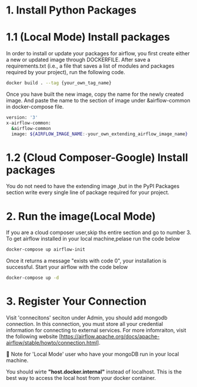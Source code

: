 

# 1. Install Python Packages

# 1.1  (Local Mode) Install packages

In order to install or update your packages for airflow, you first create either a new or updated image through DOCKERFILE. After save a requirements.txt (i.e., a file that saves a list of modules and packages required by your project), run the following code. 

```sh
docker build . --tag {your_own_tag_name}

```
Once you have built the new image, copy the name for the newly created image. And paste the name to the section of image under &airflow-common in docker-compose file.

```sh
version: '3'
x-airflow-common:
  &airflow-common
  image: ${AIRFLOW_IMAGE_NAME:-your_own_extending_airflow_image_name}

```

# 1.2 (Cloud Composer-Google) Install packages

You do not need to have the extending image ,but in the PyPI Packages section write every single line of package required for your project. 


# 2. Run the image(Local Mode)

If you are a cloud composer user,skip ths entire section and go to number 3.
To get airflow installed in your local machine,pelase run the code below

```sh
docker-compose up airflow-init
```
Once it returns a message "exists with code 0", your installation is successful.
Start your airflow with the code below

```sh
docker-compose up -d
```

# 3. Register Your Connection

Visit 'connecitons' seciton under Admin, you should add mongodb connection. 
In this connection, you must store all your credential information for connecting to external services. For more infomraiton, visit the following website [https://airflow.apache.org/docs/apache-airflow/stable/howto/connection.html]. 

📌 Note for 'Local Mode' user who have your mongoDB run in your local machine.

You should wirte <b>"host.docker.internal"</b> instead of localhost. This is the best way to access the local host from your docker container.







